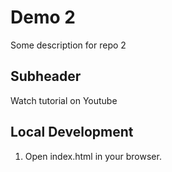 # Demo 2

Some description for repo 2

## Subheader

Watch tutorial on Youtube


## Local Development

1. Open index.html in your browser.